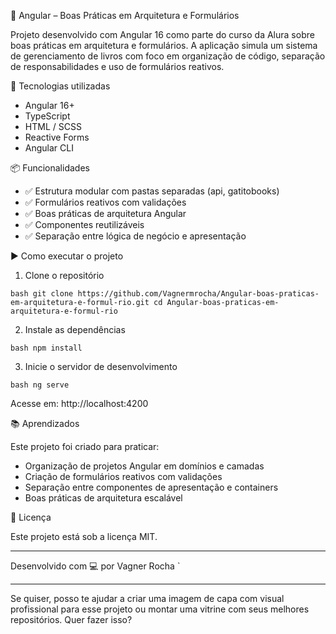 
🧱 Angular – Boas Práticas em Arquitetura e Formulários

Projeto desenvolvido com Angular 16 como parte do curso da Alura sobre boas práticas em arquitetura e formulários. A aplicação simula um sistema de gerenciamento de livros com foco em organização de código, separação de responsabilidades e uso de formulários reativos.

🚀 Tecnologias utilizadas

- Angular 16+
- TypeScript
- HTML / SCSS
- Reactive Forms
- Angular CLI

📦 Funcionalidades

- ✅ Estrutura modular com pastas separadas (api, gatitobooks)
- ✅ Formulários reativos com validações
- ✅ Boas práticas de arquitetura Angular
- ✅ Componentes reutilizáveis
- ✅ Separação entre lógica de negócio e apresentação

▶️ Como executar o projeto

1. Clone o repositório

`bash
git clone https://github.com/Vagnermrocha/Angular-boas-praticas-em-arquitetura-e-formul-rio.git
cd Angular-boas-praticas-em-arquitetura-e-formul-rio
`

2. Instale as dependências

`bash
npm install
`

3. Inicie o servidor de desenvolvimento

`bash
ng serve
`

Acesse em: http://localhost:4200

📚 Aprendizados

Este projeto foi criado para praticar:
- Organização de projetos Angular em domínios e camadas
- Criação de formulários reativos com validações
- Separação entre componentes de apresentação e containers
- Boas práticas de arquitetura escalável

📄 Licença

Este projeto está sob a licença MIT.

---

Desenvolvido com 💻 por Vagner Rocha
`

---

Se quiser, posso te ajudar a criar uma imagem de capa com visual profissional para esse projeto ou montar uma vitrine com seus melhores repositórios. Quer fazer isso?